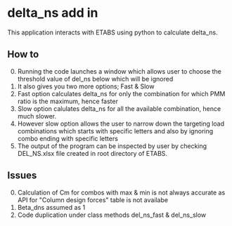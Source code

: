 # delta_ns add in
This application interacts with ETABS using python to calculate delta_ns. 
## How to
 0. Running the code launches a window which allows user to choose the threshold value of del_ns below which will be ignored
 1. It also gives you two more options; Fast & Slow
 2. Fast option calculates delta_ns for only the combination for which PMM ratio is the maximum, hence faster
 3. Slow option calulates delta_ns for all the available combination, hence much slower. 
 4. However slow option allows the user to narrow down the targeting load combinations which starts with specific letters and also by ignoring combo ending with specific letters
 5. The output of the program can be inspected by user by checking DEL_NS.xlsx file created in root directory of ETABS.
## Issues
0. Calculation of Cm for combos with max & min is not always accurate as API for "Column design forces" table is not availabe
1. Beta_dns assumed as 1
2. Code duplication under class methods del_ns_fast & del_ns_slow

